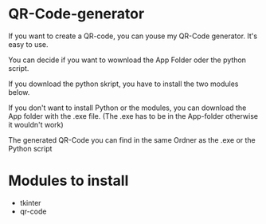 # QR-Code-generator
If you want to create a QR-code, you can youse my QR-Code generator. It's easy to use.

You can decide if you want to wownload the App Folder oder the python script.

If you download the python skript, you have to install the two modules below.

If you don't want to install Python or the modules, you can download the App folder with the .exe file. (The .exe has to be in the App-folder otherwise it wouldn't work)

The generated QR-Code you can find in the same Ordner as the .exe or the Python script


# Modules to install
- tkinter
- qr-code
